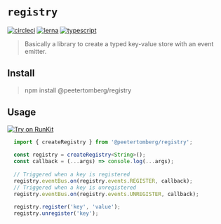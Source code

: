 # `registry`
[![circleci](https://img.shields.io/circleci/project/github/peeter-tomberg/npm/master.svg)](https://circleci.com/gh/peeter-tomberg/npm/tree/master)
[![lerna](https://img.shields.io/badge/maintained%20with-lerna-cc00ff.svg)](https://lernajs.io/)
[![typescript](https://img.shields.io/badge/typescript-friendly-blue.svg)](https://www.typescriptlang.org//)

> Basically a library to create a typed key-value store with an event emitter.

## Install

> npm install @peetertomberg/registry

## Usage

[![Try on RunKit](https://badge.runkitcdn.com/@peetertomberg/registry.svg)](https://npm.runkit.com//@peetertomberg/registry)

```typescript
  import { createRegistry } from '@peetertomberg/registry';
  
  const registry = createRegistry<String>();
  const callback = (...args) => console.log(...args);
  
  // Triggered when a key is registered
  registry.eventBus.on(registry.events.REGISTER, callback);
  // Triggered when a key is unregistered
  registry.eventBus.on(registry.events.UNREGISTER, callback);
  
  registry.register('key', 'value');
  registry.unregister('key');
```
